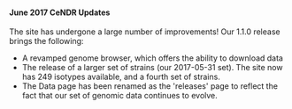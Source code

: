 #### June 2017 CeNDR Updates

<p>The site has undergone a large number of improvements! Our 1.1.0 release brings the following:</p>

<ul>
<li>A revamped genome browser, which offers the ability to download data</li>
<li>The release of a larger set of strains (our 2017-05-31 set). The site now has 249 isotypes available, and a fourth set of strains.</li>
<li>The Data page has been renamed as the 'releases' page to reflect the fact that our set of genomic data continues to evolve.</li>
</ul>